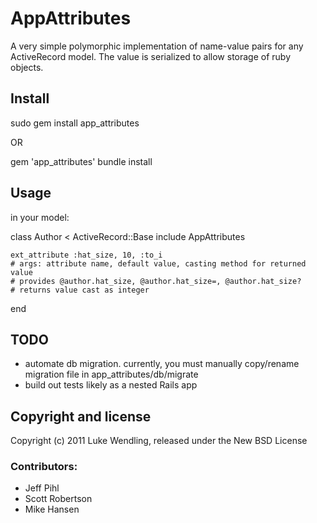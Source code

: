 # AppAttributes

A very simple polymorphic implementation of name-value pairs for any ActiveRecord model. The value is serialized to allow storage of ruby objects.

## Install

  sudo gem install app_attributes

OR

  gem 'app_attributes'
  bundle install

## Usage

in your model:

  class Author &lt; ActiveRecord::Base
    include AppAttributes

    ext_attribute :hat_size, 10, :to_i
    # args: attribute name, default value, casting method for returned value
    # provides @author.hat_size, @author.hat_size=, @author.hat_size?
    # returns value cast as integer
  end

## TODO

* automate db migration. currently, you must manually copy/rename migration file in app_attributes/db/migrate
* build out tests likely as a nested Rails app

## Copyright and license

Copyright (c) 2011 Luke Wendling, released under the New BSD License

### Contributors:

*   Jeff Pihl
*   Scott Robertson
*   Mike Hansen
